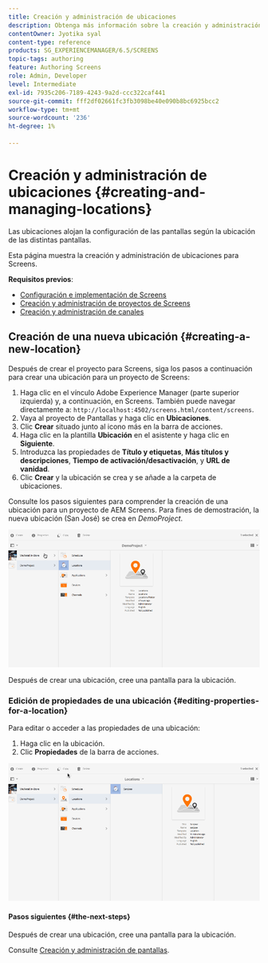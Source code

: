 ```yaml
---
title: Creación y administración de ubicaciones
description: Obtenga más información sobre la creación y administración de ubicaciones en relación con AEM Screens.
contentOwner: Jyotika syal
content-type: reference
products: SG_EXPERIENCEMANAGER/6.5/SCREENS
topic-tags: authoring
feature: Authoring Screens
role: Admin, Developer
level: Intermediate
exl-id: 7935c206-7189-4243-9a2d-ccc322caf441
source-git-commit: fff2df02661fc3fb3098be40e090b8bc6925bcc2
workflow-type: tm+mt
source-wordcount: '236'
ht-degree: 1%

---
```


# Creación y administración de ubicaciones {#creating-and-managing-locations}

Las ubicaciones alojan la configuración de las pantallas según la ubicación de las distintas pantallas.

Esta página muestra la creación y administración de ubicaciones para Screens.

**Requisitos previos**:

* [Configuración e implementación de Screens](configuring-screens-introduction.md)
* [Creación y administración de proyectos de Screens](creating-a-screens-project.md)
* [Creación y administración de canales](managing-channels.md)

## Creación de una nueva ubicación {#creating-a-new-location}

Después de crear el proyecto para Screens, siga los pasos a continuación para crear una ubicación para un proyecto de Screens:

1. Haga clic en el vínculo Adobe Experience Manager (parte superior izquierda) y, a continuación, en Screens. También puede navegar directamente a: `http://localhost:4502/screens.html/content/screens`.
1. Vaya al proyecto de Pantallas y haga clic en **Ubicaciones**.
1. Clic **Crear** situado junto al icono más en la barra de acciones.
1. Haga clic en la plantilla **Ubicación** en el asistente y haga clic en **Siguiente**.
1. Introduzca las propiedades de **Título y etiquetas**, **Más títulos y descripciones**, **Tiempo de activación/desactivación**, y **URL de vanidad**.
1. Clic **Crear** y la ubicación se crea y se añade a la carpeta de ubicaciones.

Consulte los pasos siguientes para comprender la creación de una ubicación para un proyecto de AEM Screens. Para fines de demostración, la nueva ubicación (San José) se crea en *DemoProject*.

![player2](assets/player2.gif)

Después de crear una ubicación, cree una pantalla para la ubicación.

### Edición de propiedades de una ubicación {#editing-properties-for-a-location}

Para editar o acceder a las propiedades de una ubicación:

1. Haga clic en la ubicación.
1. Clic **Propiedades** de la barra de acciones.

![player3](assets/player3.gif)

#### Pasos siguientes {#the-next-steps}

Después de crear una ubicación, cree una pantalla para la ubicación.

Consulte [Creación y administración de pantallas](managing-displays.md).
